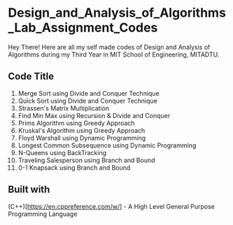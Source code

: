 # Design_and_Analysis_of_Algorithms_Lab_Assignment_Codes
Hey There! Here are all my self made codes of Design and Analysis of Algorithms during my Third Year in MIT School of Engineering, MITADTU.
## Code Title
1. Merge Sort using Divide and Conquer Technique
2. Quick Sort using Divide and Conquer Technique
3. Strassen's Matrix Multiplication
4. Find Min Max using Recursion & Divide and Conquer
5. Prims Algorithm using Greedy Approach
6. Kruskal's Algorithm using Greedy Approach
7. Floyd Warshall using Dynamic Programming
8. Longest Common Subsequence using Dynamic Programming
9. N-Queens using BackTracking
10. Traveling Salesperson using Branch and Bound
11. 0-1 Knapsack using Branch and Bound
## Built with
(C++)[https://en.cppreference.com/w/] - A High Level General Purpose Programming Language
